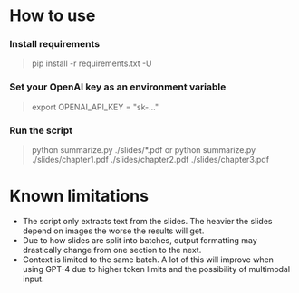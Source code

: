 # How to use
### Install requirements
> pip install -r requirements.txt -U

### Set your OpenAI key as an environment variable
> export OPENAI_API_KEY = "sk-..."

### Run the script
> python summarize.py ./slides/*.pdf
or
> python summarize.py ./slides/chapter1.pdf ./slides/chapter2.pdf ./slides/chapter3.pdf

# Known limitations
- The script only extracts text from the slides. The heavier the slides depend on images the worse the results will get.
- Due to how slides are split into batches, output formatting may drastically change from one section to the next.
- Context is limited to the same batch.
A lot of this will improve when using GPT-4 due to higher token limits and the possibility of multimodal input.